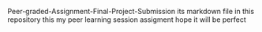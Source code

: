 Peer-graded-Assignment-Final-Project-Submission its markdown file in this repository this my peer learning session assigment hope it will be perfect
